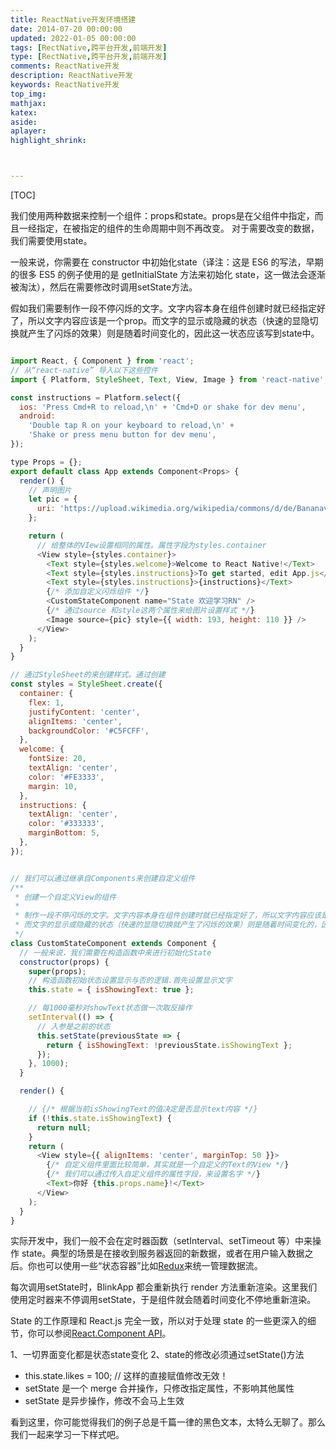 ```yaml
---
title: ReactNative开发环境搭建
date: 2014-07-20 00:00:00
updated: 2022-01-05 00:00:00
tags: [RectNative,跨平台开发,前端开发]
type: [RectNative,跨平台开发,前端开发]
comments: ReactNative开发
description: ReactNative开发
keywords: ReactNative开发
top_img:
mathjax:
katex:
aside:
aplayer:
highlight_shrink:



---
```


[TOC]



我们使用两种数据来控制一个组件：props和state。props是在父组件中指定，而且一经指定，在被指定的组件的生命周期中则不再改变。 对于需要改变的数据，我们需要使用state。

一般来说，你需要在 constructor 中初始化state（译注：这是 ES6 的写法，早期的很多 ES5 的例子使用的是 getInitialState 方法来初始化 state，这一做法会逐渐被淘汰），然后在需要修改时调用setState方法。

假如我们需要制作一段不停闪烁的文字。文字内容本身在组件创建时就已经指定好了，所以文字内容应该是一个prop。而文字的显示或隐藏的状态（快速的显隐切换就产生了闪烁的效果）则是随着时间变化的，因此这一状态应该写到state中。


```js

import React, { Component } from 'react';
// 从“react-native” 导入以下这些控件
import { Platform, StyleSheet, Text, View, Image } from 'react-native';

const instructions = Platform.select({
  ios: 'Press Cmd+R to reload,\n' + 'Cmd+D or shake for dev menu',
  android:
    'Double tap R on your keyboard to reload,\n' +
    'Shake or press menu button for dev menu',
});

type Props = {};
export default class App extends Component<Props> {
  render() {
    // 声明图片
    let pic = {
      uri: 'https://upload.wikimedia.org/wikipedia/commons/d/de/Bananavarieties.jpg'
    };

    return (
      // 给整体的VIew设置相同的属性。属性字段为styles.container
      <View style={styles.container}>
        <Text style={styles.welcome}>Welcome to React Native!</Text>
        <Text style={styles.instructions}>To get started, edit App.js</Text>
        <Text style={styles.instructions}>{instructions}</Text>
        {/* 添加自定义闪烁组件 */}
        <CustomStateComponent name="State 欢迎学习RN" />
        {/* 通过source 和style这两个属性来给图片设置样式 */}
        <Image source={pic} style={{ width: 193, height: 110 }} />
      </View>
    );
  }
}

// 通过StyleSheet的来创建样式。通过创建
const styles = StyleSheet.create({
  container: {
    flex: 1,
    justifyContent: 'center',
    alignItems: 'center',
    backgroundColor: '#C5FCFF',
  },
  welcome: {
    fontSize: 20,
    textAlign: 'center',
    color: '#FE3333',
    margin: 10,
  },
  instructions: {
    textAlign: 'center',
    color: '#333333',
    marginBottom: 5,
  },
});


// 我们可以通过继承自Components来创建自定义组件
/**
 * 创建一个自定义View的组件
 * 
 * 制作一段不停闪烁的文字。文字内容本身在组件创建时就已经指定好了，所以文字内容应该是一个prop。
 * 而文字的显示或隐藏的状态（快速的显隐切换就产生了闪烁的效果）则是随着时间变化的，因此这一状态应该写到state中。
 */
class CustomStateComponent extends Component {
  // 一般来说，我们需要在构造函数中来进行初始化State
  constructor(props) {
    super(props);
    // 构造函数初始状态设置显示与否的逻辑.首先设置显示文字
    this.state = { isShowingText: true };

    // 每1000毫秒对showText状态做一次取反操作
    setInterval(() => {
      // 入参是之前的状态
      this.setState(previousState => {
        return { isShowingText: !previousState.isShowingText };
      });
    }, 1000);
  }

  render() {

    // {/* 根据当前isShowingText的值决定是否显示text内容 */}
    if (!this.state.isShowingText) {
      return null;
    }
    return (
      <View style={{ alignItems: 'center', marginTop: 50 }}>
        {/* 自定义组件里面比较简单，其实就是一个自定义的Text的View */}
        {/* 我们可以通过传入自定义组件的属性字段，来设置名字 */}
        <Text>你好 {this.props.name}!</Text>
      </View>
    );
  }
}

```
实际开发中，我们一般不会在定时器函数（setInterval、setTimeout 等）中来操作 state。典型的场景是在接收到服务器返回的新数据，或者在用户输入数据之后。你也可以使用一些“状态容器”比如[Redux](http://redux.js.org/index.html)来统一管理数据流。

每次调用setState时，BlinkApp 都会重新执行 render 方法重新渲染。这里我们使用定时器来不停调用setState，于是组件就会随着时间变化不停地重新渲染。

State 的工作原理和 React.js 完全一致，所以对于处理 state 的一些更深入的细节，你可以参阅[React.Component API](https://reactjs.org/docs/react-component.html#setstate)。

1、一切界面变化都是状态state变化
2、state的修改必须通过setState()方法
- this.state.likes = 100; // 这样的直接赋值修改无效！
- setState 是一个 merge 合并操作，只修改指定属性，不影响其他属性
- setState 是异步操作，修改不会马上生效

看到这里，你可能觉得我们的例子总是千篇一律的黑色文本，太特么无聊了。那么我们一起来学习一下样式吧。



